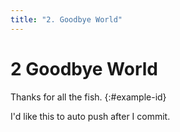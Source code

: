 ```yaml
---
title: "2. Goodbye World"
---
```


# **2** Goodbye World

Thanks for all the fish.
{:#example-id}

I'd like this to auto push after I commit.
